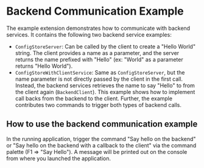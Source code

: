 # Backend Communication Example

The example extension demonstrates how to communicate with backend services.
It contains the following two backend service examples:

- `ConfigStoreServer`: Can be called by the client to create a "Hello World" string. The client provides a name as a parameter, and the server returns the name prefixed with "Hello" (ex: "World" as a parameter returns "Hello World").
- `ConfigStoreWithClientService`: Same as `ConfigStoreServer`, but the name parameter is not directly passed by the client in the first call. Instead, the backend services retrieves the name to say "Hello" to from the client again (`BackendClient`). This example shows how to implement call backs from the backend to the client.
  Further, the example contributes two commands to trigger both types of backend calls.

## How to use the backend communication example

In the running application, trigger the command "Say hello on the backend" or "Say hello on the backend with a callback to the client" via the command palette (F1 => "Say Hello"). A message will be printed out on the console from where you launched the application.
